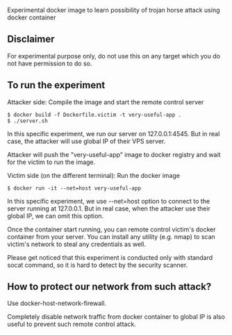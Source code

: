 Experimental docker image to learn possibility of trojan horse attack using docker container


Disclaimer
----------

For experimental purpose only, do not use this on any target which you do not have permission to do so.


To run the experiment
---------------------

Attacker side: Compile the image and start the remote control server

```
$ docker build -f Dockerfile.victim -t very-useful-app .
$ ./server.sh
```

In this specific experiment, we run our server on 127.0.0.1:4545. But in real case, the attacker will use global IP of their VPS server.

Attacker will push the "very-useful-app" image to docker registry and wait for the victim to run the image.

Victim side (on the different terminal): Run the docker image

```
$ docker run -it --net=host very-useful-app
```

In this specific experiment, we use --net=host option to connect to the server running at 127.0.0.1. But in real case, when the attacker use their global IP, we can omit this option.

Once the container start running, you can remote control victim's docker container from your server.
You can install any utility (e.g. nmap) to scan victim's network to steal any credentials as well.

Please get noticed that this experiment is conducted only with standard socat command, so it is hard to detect by the security scanner.


How to protect our network from such attack?
--------------------------------------------

Use docker-host-network-firewall.

Completely disable network traffic from docker container to global IP is also useful to prevent such remote control attack.
